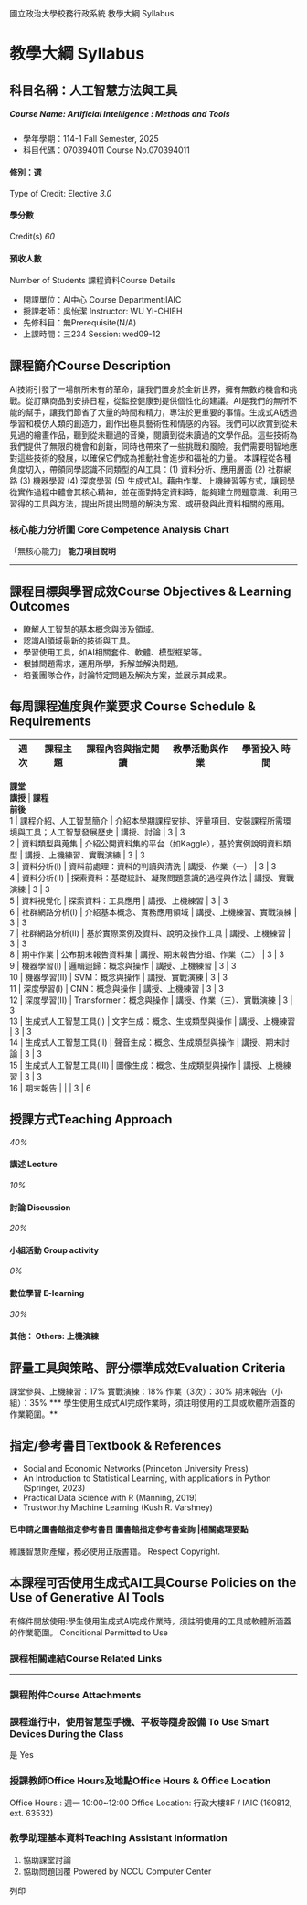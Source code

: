 國立政治大學校務行政系統 教學大綱 Syllabus
# 教學大綱 Syllabus
##  科目名稱：人工智慧方法與工具
#####  Course Name: Artificial Intelligence : Methods and Tools
  * 學年學期：114-1 Fall Semester, 2025 
  * 科目代碼：070394011 Course No.070394011


#### 修別：選
Type of Credit: Elective 
_3.0_
#### 學分數
Credit(s)
_60_
#### 預收人數
Number of Students
課程資料Course Details
  * 開課單位：AI中心 Course Department:IAIC 
  * 授課老師：吳怡潔 Instructor: WU YI-CHIEH 
  * 先修科目：無Prerequisite(N/A)
  * 上課時間：三234 Session: wed09-12


##  課程簡介Course Description
AI技術引發了一場前所未有的革命，讓我們置身於全新世界，擁有無數的機會和挑戰。從訂購商品到安排日程，從監控健康到提供個性化的建議。AI是我們的無所不能的幫手，讓我們節省了大量的時間和精力，專注於更重要的事情。生成式AI透過學習和模仿人類的創造力，創作出極具藝術性和情感的內容。我們可以欣賞到從未見過的繪畫作品，聽到從未聽過的音樂，閱讀到從未讀過的文學作品。這些技術為我們提供了無限的機會和創新，同時也帶來了一些挑戰和風險。我們需要明智地應對這些技術的發展，以確保它們成為推動社會進步和福祉的力量。
本課程從各種角度切入，帶領同學認識不同類型的AI工具：(1) 資料分析、應用層面 (2) 社群網路 (3) 機器學習 (4) 深度學習 (5) 生成式AI。藉由作業、上機練習等方式，讓同學從實作過程中體會其核心精神，並在面對特定資料時，能夠建立問題意識、利用已習得的工具與方法，提出所提出問題的解決方案、或研發與此資料相關的應用。
###  核心能力分析圖 Core Competence Analysis Chart
「無核心能力」 
**能力項目說明**
* * *
##  課程目標與學習成效Course Objectives & Learning Outcomes 
  * 瞭解人工智慧的基本概念與涉及領域。
  * 認識AI領域最新的技術與工具。
  * 學習使用工具，如AI相關套件、軟體、模型框架等。
  * 根據問題需求，運用所學，拆解並解決問題。
  * 培養團隊合作，討論特定問題及解決方案，並展示其成果。  



##  每周課程進度與作業要求 Course Schedule & Requirements
**週次** |  **課程主題** |  **課程內容與指定閱讀** |  **教學活動與作業** |  **學習投入** **時間**  
---|---|---|---|---  
**課堂  
講授** |  **課程  
前後**  
1 |  課程介紹、人工智慧簡介 |  介紹本學期課程安排、評量項目、安裝課程所需環境與工具；人工智慧發展歷史 |  講授、討論 |  3 |  3  
2 |  資料類型與蒐集 |  介紹公開資料集的平台（如Kaggle），基於實例說明資料類型 |  講授、上機練習、實戰演練 |  3 |  3  
3 |  資料分析(I) |  資料前處理：資料的判讀與清洗 |  講授、作業（一） |  3 |  3  
4 |  資料分析(II) |  探索資料：基礎統計、凝聚問題意識的過程與作法 |  講授、實戰演練 |  3 |  3  
5 |  資料視覺化 |  探索資料：工具應用 |  講授、上機練習 |  3 |  3  
6 |  社群網路分析(I) |  介紹基本概念、實務應用領域 |  講授、上機練習、實戰演練 |  3 |  3  
7 |  社群網路分析(II) |  基於實際案例及資料、說明及操作工具 |  講授、上機練習 |  3 |  3  
8 |  期中作業 |  公布期末報告資料集 |  講授、期末報告分組、作業（二） |  3 |  3  
9 |  機器學習(I) |  邏輯迴歸：概念與操作 |  講授、上機練習 |  3 |  3  
10 |  機器學習(II) |  SVM：概念與操作 |  講授、實戰演練 |  3 |  3  
11 |  深度學習(I) |  CNN：概念與操作 |  講授、上機練習 |  3 |  3  
12 |  深度學習(II) |  Transformer：概念與操作 |  講授、作業（三）、實戰演練 |  3 |  3  
13 |  生成式人工智慧工具(I) |  文字生成：概念、生成類型與操作 |  講授、上機練習 |  3 |  3  
14 |  生成式人工智慧工具(II) |  聲音生成：概念、生成類型與操作 |  講授、期末討論 |  3 |  3  
15 |  生成式人工智慧工具(Ⅲ) |  圖像生成：概念、生成類型與操作 |  講授、上機練習 |  3 |  3  
16 |  期末報告 |  |  |  3 |  6  
##  授課方式Teaching Approach
_40%_
####  講述 Lecture
_10%_
####  討論 Discussion
_20%_
####  小組活動 Group activity
_0%_
####  數位學習 E-learning
_30%_
####  其他： Others: 上機演練 
##  評量工具與策略、評分標準成效Evaluation Criteria
課堂參與、上機練習：17%
實戰演練：18%
作業（3次）：30%
期末報告（小組）：35%
*** 學生使用生成式AI完成作業時，須註明使用的工具或軟體所涵蓋的作業範圍。**
##  指定/參考書目Textbook & References
  * Social and Economic Networks (Princeton University Press)
  * An Introduction to Statistical Learning, with applications in Python (Springer, 2023)
  * Practical Data Science with R (Manning, 2019)
  * Trustworthy Machine Learning (Kush R. Varshney)


####  已申請之圖書館指定參考書目  圖書館指定參考書查詢 |相關處理要點
維護智慧財產權，務必使用正版書籍。 Respect Copyright.
##  本課程可否使用生成式AI工具Course Policies on the Use of Generative AI Tools
有條件開放使用:學生使用生成式AI完成作業時，須註明使用的工具或軟體所涵蓋的作業範圍。 Conditional Permitted to Use 
###  課程相關連結Course Related Links
* * *
###  課程附件Course Attachments
###  課程進行中，使用智慧型手機、平板等隨身設備 To Use Smart Devices During the Class
是  Yes
###  授課教師Office Hours及地點Office Hours & Office Location
Office Hours : 週一 10:00~12:00
Office Location: 行政大樓8F / IAIC (160812, ext. 63532)
###  教學助理基本資料Teaching Assistant Information
1. 協助課堂討論  
2. 協助問題回覆
Powered by NCCU Computer Center
  
列印
